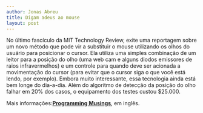 ```yaml
---
author: Jonas Abreu
title: Digam adeus ao mouse
layout: post
---
```

No último fascículo da MIT Technology Review, exite uma reportagem sobre um novo método que pode vir a substituir o mouse utilizando os olhos do usuário para posicionar o cursor. Ela utiliza uma simples combinação de um leitor para a posição do olho (uma web cam e alguns diodos emissores de raios infravermelhos) e um controle para quando deve ser acionada a movimentação do cursor (para evitar que o cursor siga o que você está lendo, por exemplo). Embora muito interessante, essa tecnologia ainda está bem longe do dia-a-dia. Além do algoritmo de detecção da posição do olho falhar em 20% dos casos, o equipamento dos testes custou $25.000.

Mais informações:**[Programming Musings][1]**, em inglês. 

 [1]: http://jaortega.wordpress.com/


